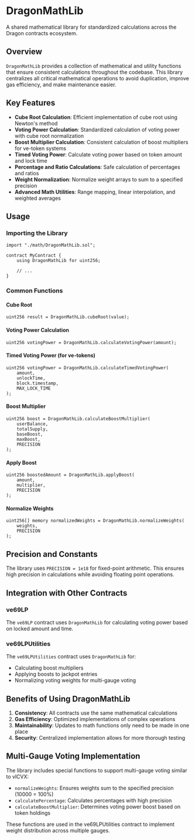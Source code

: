 # DragonMathLib

A shared mathematical library for standardized calculations across the Dragon contracts ecosystem.

## Overview

`DragonMathLib` provides a collection of mathematical and utility functions that ensure consistent calculations throughout the codebase. This library centralizes all critical mathematical operations to avoid duplication, improve gas efficiency, and make maintenance easier.

## Key Features

- **Cube Root Calculation**: Efficient implementation of cube root using Newton's method
- **Voting Power Calculation**: Standardized calculation of voting power with cube root normalization
- **Boost Multiplier Calculation**: Consistent calculation of boost multipliers for ve-token systems
- **Timed Voting Power**: Calculate voting power based on token amount and lock time
- **Percentage and Ratio Calculations**: Safe calculation of percentages and ratios
- **Weight Normalization**: Normalize weight arrays to sum to a specified precision
- **Advanced Math Utilities**: Range mapping, linear interpolation, and weighted averages

## Usage

### Importing the Library

```solidity
import "./math/DragonMathLib.sol";

contract MyContract {
    using DragonMathLib for uint256;
    
    // ...
}
```

### Common Functions

#### Cube Root
```solidity
uint256 result = DragonMathLib.cubeRoot(value);
```

#### Voting Power Calculation
```solidity
uint256 votingPower = DragonMathLib.calculateVotingPower(amount);
```

#### Timed Voting Power (for ve-tokens)
```solidity
uint256 votingPower = DragonMathLib.calculateTimedVotingPower(
    amount,
    unlockTime,
    block.timestamp,
    MAX_LOCK_TIME
);
```

#### Boost Multiplier
```solidity
uint256 boost = DragonMathLib.calculateBoostMultiplier(
    userBalance,
    totalSupply,
    baseBoost,
    maxBoost,
    PRECISION
);
```

#### Apply Boost
```solidity
uint256 boostedAmount = DragonMathLib.applyBoost(
    amount,
    multiplier,
    PRECISION
);
```

#### Normalize Weights
```solidity
uint256[] memory normalizedWeights = DragonMathLib.normalizeWeights(
    weights,
    PRECISION
);
```

## Precision and Constants

The library uses `PRECISION = 1e18` for fixed-point arithmetic. This ensures high precision in calculations while avoiding floating point operations.

## Integration with Other Contracts

### ve69LP

The `ve69LP` contract uses `DragonMathLib` for calculating voting power based on locked amount and time.

### ve69LPUtilities

The `ve69LPUtilities` contract uses `DragonMathLib` for:
- Calculating boost multipliers
- Applying boosts to jackpot entries
- Normalizing voting weights for multi-gauge voting

## Benefits of Using DragonMathLib

1. **Consistency**: All contracts use the same mathematical calculations
2. **Gas Efficiency**: Optimized implementations of complex operations
3. **Maintainability**: Updates to math functions only need to be made in one place
4. **Security**: Centralized implementation allows for more thorough testing

## Multi-Gauge Voting Implementation

The library includes special functions to support multi-gauge voting similar to vlCVX:

- `normalizeWeights`: Ensures weights sum to the specified precision (10000 = 100%)
- `calculatePercentage`: Calculates percentages with high precision
- `calculateBoostMultiplier`: Determines voting power boost based on token holdings

These functions are used in the ve69LPUtilities contract to implement weight distribution across multiple gauges. 